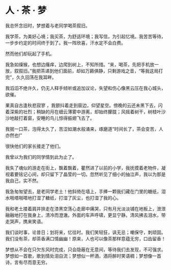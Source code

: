 # 人 · 茶 · 梦

我总怀念旧时，梦想着与老同学喝茶叙旧。

我学茶，为美好心境；我买茶，为舒适环境；我写信，为引起忆境。我苦苦等待，一步步约定的时间终于到了。我一阵欣喜，汗水定不会白费。

然而他们却玩起了手机。

我急如燥猴，也想边瘙痒，边爬到树上，不知所措。“来，喝茶，先把手机放一放，叙叙旧。”我把茶递到他们面前，却如万籁俱静，只剩游戏之音，“等我这局打完”，久久回荡在我耳畔。

我滔滔不绝许久，仍无人释手倾听或追加议论，失望和伤心像黑云压在我心城头，欲催。

果真自古逢秋悲寂寥 ，我颤抖着走到窗边，仰望星空。傍晚的云还未黑下去，闪着深紫的壮烈；稍缺的月在细云薄雾中游离，却始终朦胧；风摇着树干，树枝叶沙沙地敲打着窗，安睡的鸟儿惊得振翅飞去了。

我抿一口茶，泡得太久了，苦涩如潮水般涌来，琢磨道“时间长了，茶会变苦，人亦然也!”

很快他们的家长接走了他们。

我曾以为我们的同学情到此为止了。

我失了魂似的游走在街上，飘着飘着，瞿然进了以前的小学，我抚摸着老物件，凝视着要铭记心间，却只留下了晶莹的一切。忽然听见了细小的抽泣声，我以为那是我自己，实不然。

我急匆匆望去，是老同学老土！他斜倚在墙上，手捧一颗我们藏在门里的糖纸，泪水啪塔啪嗒地打湿了糖纸，打湿了灰尘，也打湿了我的心。

我和老土搂着肩并排走在漆黑空荡心走廊中痛哭，只有月光淡淡铺在地板上，泄泄融融地打在我身上，清冷而澄澈。外面的车声呼啸，更显宁静。清风拂去泪水，带走哭声，携来笑语。

我们谈时事，论昔日；划将来，忆往时。我们笑轻狂，讽无忌；嘲保守，刺顽固。我们没有茶，却茶香满口情幽幽！原来，人也可以像茶那样意蕴无穷，口齿留香！

梦想从不会在只欠东风时完成，只会隐蔽在无意间，等待我们去发现，不可强求。梦想如一首歌，歌到情处泪自流；梦想似一杯酒，酒将醉时笑语稠；梦想像一首诗，言有尽而意无穷。
